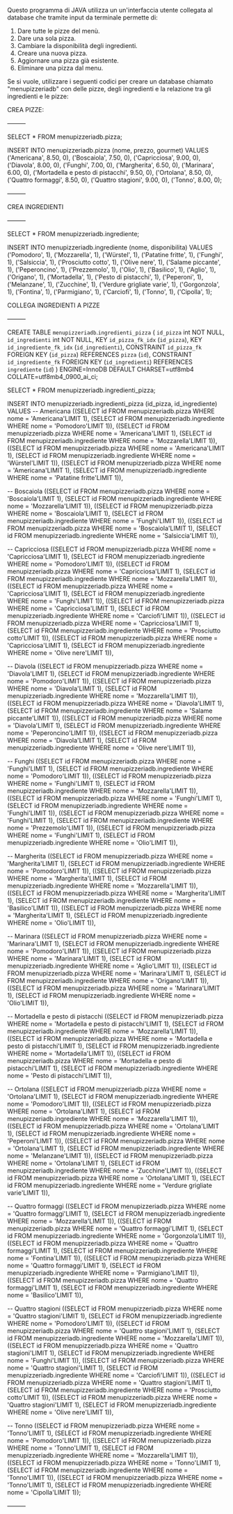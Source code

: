 Questo programma di JAVA utilizza un un'interfaccia utente collegata al database che tramite input da terminale permette di: 
1. Dare tutte le pizze del menù. 
2. Dare una sola pizza. 
3. Cambiare la disponibilità degli ingredienti. 
4. Creare una nuova pizza. 
5. Aggiornare una pizza già esistente. 
6. Eliminare una pizza dal menu.

Se si vuole, utilizzare i seguenti codici per creare un database chiamato "menupizzeriadb" con delle pizze, degli ingredienti e la relazione tra gli ingredienti e le pizze: 



CREA PIZZE: 

———

SELECT * FROM menupizzeriadb.pizza;

INSERT INTO menupizzeriadb.pizza (nome, prezzo, gourmet) VALUES
('Americana', 8.50, 0),
('Boscaiola', 7.50, 0),
('Capricciosa', 9.00, 0),
('Diavola', 8.00, 0),
('Funghi', 7.00, 0),
('Margherita', 6.50, 0),
('Marinara', 6.00, 0),
('Mortadella e pesto di pistacchi', 9.50, 0),
('Ortolana', 8.50, 0),
('Quattro formaggi', 8.50, 0),
('Quattro stagioni', 9.00, 0),
('Tonno', 8.00, 0);

———

CREA INGREDIENTI 

———

SELECT * FROM menupizzeriadb.ingrediente;

INSERT INTO menupizzeriadb.ingrediente (nome, disponibilita) VALUES
('Pomodoro', 1),
('Mozzarella', 1),
('Würstel', 1),
('Patatine fritte', 1),
('Funghi', 1),
('Salsiccia', 1),
('Prosciutto cotto', 1),
('Olive nere', 1),
('Salame piccante', 1),
('Peperoncino', 1),
('Prezzemolo', 1),
('Olio', 1),
('Basilico', 1),
('Aglio', 1),
('Origano', 1),
('Mortadella', 1),
('Pesto di pistacchi', 1),
('Peperoni', 1),
('Melanzane', 1),
('Zucchine', 1),
('Verdure grigliate varie', 1),
('Gorgonzola', 1),
('Fontina', 1),
('Parmigiano', 1),
('Carciofi', 1),
('Tonno', 1),
('Cipolla', 1);


COLLEGA INGREDIENTI A PIZZE

———

CREATE TABLE `menupizzeriadb`.`ingredienti_pizza` (
  `id_pizza` int NOT NULL,
  `id_ingredienti` int NOT NULL,
  KEY `id_pizza_fk_idx` (`id_pizza`),
  KEY `id_ingrediente_fk_idx` (`id_ingredienti`),
  CONSTRAINT `id_pizza_fk` FOREIGN KEY (`id_pizza`) REFERENCES `pizza` (`id`),
  CONSTRAINT `id_ingrediente_fk` FOREIGN KEY (`id_ingredienti`) REFERENCES `ingrediente` (`id`)
) ENGINE=InnoDB DEFAULT CHARSET=utf8mb4 COLLATE=utf8mb4_0900_ai_ci;


SELECT * FROM menupizzeriadb.ingredienti_pizza;

INSERT INTO menupizzeriadb.ingredienti_pizza (id_pizza, id_ingrediente) VALUES
-- Americana
((SELECT id FROM menupizzeriadb.pizza WHERE nome = 'Americana'LIMIT 1), (SELECT id FROM menupizzeriadb.ingrediente WHERE nome = 'Pomodoro'LIMIT 1)),
((SELECT id FROM menupizzeriadb.pizza WHERE nome = 'Americana'LIMIT 1), (SELECT id FROM menupizzeriadb.ingrediente WHERE nome = 'Mozzarella'LIMIT 1)),
((SELECT id FROM menupizzeriadb.pizza WHERE nome = 'Americana'LIMIT 1), (SELECT id FROM menupizzeriadb.ingrediente WHERE nome = 'Würstel'LIMIT 1)),
((SELECT id FROM menupizzeriadb.pizza WHERE nome = 'Americana'LIMIT 1), (SELECT id FROM menupizzeriadb.ingrediente WHERE nome = 'Patatine fritte'LIMIT 1)),

-- Boscaiola
((SELECT id FROM menupizzeriadb.pizza WHERE nome = 'Boscaiola'LIMIT 1), (SELECT id FROM menupizzeriadb.ingrediente WHERE nome = 'Mozzarella'LIMIT 1)),
((SELECT id FROM menupizzeriadb.pizza WHERE nome = 'Boscaiola'LIMIT 1), (SELECT id FROM menupizzeriadb.ingrediente WHERE nome = 'Funghi'LIMIT 1)),
((SELECT id FROM menupizzeriadb.pizza WHERE nome = 'Boscaiola'LIMIT 1), (SELECT id FROM menupizzeriadb.ingrediente WHERE nome = 'Salsiccia'LIMIT 1)),

-- Capricciosa
((SELECT id FROM menupizzeriadb.pizza WHERE nome = 'Capricciosa'LIMIT 1), (SELECT id FROM menupizzeriadb.ingrediente WHERE nome = 'Pomodoro'LIMIT 1)),
((SELECT id FROM menupizzeriadb.pizza WHERE nome = 'Capricciosa'LIMIT 1), (SELECT id FROM menupizzeriadb.ingrediente WHERE nome = 'Mozzarella'LIMIT 1)),
((SELECT id FROM menupizzeriadb.pizza WHERE nome = 'Capricciosa'LIMIT 1), (SELECT id FROM menupizzeriadb.ingrediente WHERE nome = 'Funghi'LIMIT 1)),
((SELECT id FROM menupizzeriadb.pizza WHERE nome = 'Capricciosa'LIMIT 1), (SELECT id FROM menupizzeriadb.ingrediente WHERE nome = 'Carciofi'LIMIT 1)),
((SELECT id FROM menupizzeriadb.pizza WHERE nome = 'Capricciosa'LIMIT 1), (SELECT id FROM menupizzeriadb.ingrediente WHERE nome = 'Prosciutto cotto'LIMIT 1)),
((SELECT id FROM menupizzeriadb.pizza WHERE nome = 'Capricciosa'LIMIT 1), (SELECT id FROM menupizzeriadb.ingrediente WHERE nome = 'Olive nere'LIMIT 1)),

-- Diavola
((SELECT id FROM menupizzeriadb.pizza WHERE nome = 'Diavola'LIMIT 1), (SELECT id FROM menupizzeriadb.ingrediente WHERE nome = 'Pomodoro'LIMIT 1)),
((SELECT id FROM menupizzeriadb.pizza WHERE nome = 'Diavola'LIMIT 1), (SELECT id FROM menupizzeriadb.ingrediente WHERE nome = 'Mozzarella'LIMIT 1)),
((SELECT id FROM menupizzeriadb.pizza WHERE nome = 'Diavola'LIMIT 1), (SELECT id FROM menupizzeriadb.ingrediente WHERE nome = 'Salame piccante'LIMIT 1)),
((SELECT id FROM menupizzeriadb.pizza WHERE nome = 'Diavola'LIMIT 1), (SELECT id FROM menupizzeriadb.ingrediente WHERE nome = 'Peperoncino'LIMIT 1)),
((SELECT id FROM menupizzeriadb.pizza WHERE nome = 'Diavola'LIMIT 1), (SELECT id FROM menupizzeriadb.ingrediente WHERE nome = 'Olive nere'LIMIT 1)),

-- Funghi
((SELECT id FROM menupizzeriadb.pizza WHERE nome = 'Funghi'LIMIT 1), (SELECT id FROM menupizzeriadb.ingrediente WHERE nome = 'Pomodoro'LIMIT 1)),
((SELECT id FROM menupizzeriadb.pizza WHERE nome = 'Funghi'LIMIT 1), (SELECT id FROM menupizzeriadb.ingrediente WHERE nome = 'Mozzarella'LIMIT 1)),
((SELECT id FROM menupizzeriadb.pizza WHERE nome = 'Funghi'LIMIT 1), (SELECT id FROM menupizzeriadb.ingrediente WHERE nome = 'Funghi'LIMIT 1)),
((SELECT id FROM menupizzeriadb.pizza WHERE nome = 'Funghi'LIMIT 1), (SELECT id FROM menupizzeriadb.ingrediente WHERE nome = 'Prezzemolo'LIMIT 1)),
((SELECT id FROM menupizzeriadb.pizza WHERE nome = 'Funghi'LIMIT 1), (SELECT id FROM menupizzeriadb.ingrediente WHERE nome = 'Olio'LIMIT 1)),

-- Margherita
((SELECT id FROM menupizzeriadb.pizza WHERE nome = 'Margherita'LIMIT 1), (SELECT id FROM menupizzeriadb.ingrediente WHERE nome = 'Pomodoro'LIMIT 1)),
((SELECT id FROM menupizzeriadb.pizza WHERE nome = 'Margherita'LIMIT 1), (SELECT id FROM menupizzeriadb.ingrediente WHERE nome = 'Mozzarella'LIMIT 1)),
((SELECT id FROM menupizzeriadb.pizza WHERE nome = 'Margherita'LIMIT 1), (SELECT id FROM menupizzeriadb.ingrediente WHERE nome = 'Basilico'LIMIT 1)),
((SELECT id FROM menupizzeriadb.pizza WHERE nome = 'Margherita'LIMIT 1), (SELECT id FROM menupizzeriadb.ingrediente WHERE nome = 'Olio'LIMIT 1)),

-- Marinara
((SELECT id FROM menupizzeriadb.pizza WHERE nome = 'Marinara'LIMIT 1), (SELECT id FROM menupizzeriadb.ingrediente WHERE nome = 'Pomodoro'LIMIT 1)),
((SELECT id FROM menupizzeriadb.pizza WHERE nome = 'Marinara'LIMIT 1), (SELECT id FROM menupizzeriadb.ingrediente WHERE nome = 'Aglio'LIMIT 1)),
((SELECT id FROM menupizzeriadb.pizza WHERE nome = 'Marinara'LIMIT 1), (SELECT id FROM menupizzeriadb.ingrediente WHERE nome = 'Origano'LIMIT 1)),
((SELECT id FROM menupizzeriadb.pizza WHERE nome = 'Marinara'LIMIT 1), (SELECT id FROM menupizzeriadb.ingrediente WHERE nome = 'Olio'LIMIT 1)),

-- Mortadella e pesto di pistacchi
((SELECT id FROM menupizzeriadb.pizza WHERE nome = 'Mortadella e pesto di pistacchi'LIMIT 1), (SELECT id FROM menupizzeriadb.ingrediente WHERE nome = 'Mozzarella'LIMIT 1)),
((SELECT id FROM menupizzeriadb.pizza WHERE nome = 'Mortadella e pesto di pistacchi'LIMIT 1), (SELECT id FROM menupizzeriadb.ingrediente WHERE nome = 'Mortadella'LIMIT 1)),
((SELECT id FROM menupizzeriadb.pizza WHERE nome = 'Mortadella e pesto di pistacchi'LIMIT 1), (SELECT id FROM menupizzeriadb.ingrediente WHERE nome = 'Pesto di pistacchi'LIMIT 1)),

-- Ortolana
((SELECT id FROM menupizzeriadb.pizza WHERE nome = 'Ortolana'LIMIT 1), (SELECT id FROM menupizzeriadb.ingrediente WHERE nome = 'Pomodoro'LIMIT 1)),
((SELECT id FROM menupizzeriadb.pizza WHERE nome = 'Ortolana'LIMIT 1), (SELECT id FROM menupizzeriadb.ingrediente WHERE nome = 'Mozzarella'LIMIT 1)),
((SELECT id FROM menupizzeriadb.pizza WHERE nome = 'Ortolana'LIMIT 1), (SELECT id FROM menupizzeriadb.ingrediente WHERE nome = 'Peperoni'LIMIT 1)),
((SELECT id FROM menupizzeriadb.pizza WHERE nome = 'Ortolana'LIMIT 1), (SELECT id FROM menupizzeriadb.ingrediente WHERE nome = 'Melanzane'LIMIT 1)),
((SELECT id FROM menupizzeriadb.pizza WHERE nome = 'Ortolana'LIMIT 1), (SELECT id FROM menupizzeriadb.ingrediente WHERE nome = 'Zucchine'LIMIT 1)),
((SELECT id FROM menupizzeriadb.pizza WHERE nome = 'Ortolana'LIMIT 1), (SELECT id FROM menupizzeriadb.ingrediente WHERE nome = 'Verdure grigliate varie'LIMIT 1)),

-- Quattro formaggi
((SELECT id FROM menupizzeriadb.pizza WHERE nome = 'Quattro formaggi'LIMIT 1), (SELECT id FROM menupizzeriadb.ingrediente WHERE nome = 'Mozzarella'LIMIT 1)),
((SELECT id FROM menupizzeriadb.pizza WHERE nome = 'Quattro formaggi'LIMIT 1), (SELECT id FROM menupizzeriadb.ingrediente WHERE nome = 'Gorgonzola'LIMIT 1)),
((SELECT id FROM menupizzeriadb.pizza WHERE nome = 'Quattro formaggi'LIMIT 1), (SELECT id FROM menupizzeriadb.ingrediente WHERE nome = 'Fontina'LIMIT 1)),
((SELECT id FROM menupizzeriadb.pizza WHERE nome = 'Quattro formaggi'LIMIT 1), (SELECT id FROM menupizzeriadb.ingrediente WHERE nome = 'Parmigiano'LIMIT 1)),
((SELECT id FROM menupizzeriadb.pizza WHERE nome = 'Quattro formaggi'LIMIT 1), (SELECT id FROM menupizzeriadb.ingrediente WHERE nome = 'Basilico'LIMIT 1)),

-- Quattro stagioni
((SELECT id FROM menupizzeriadb.pizza WHERE nome = 'Quattro stagioni'LIMIT 1), (SELECT id FROM menupizzeriadb.ingrediente WHERE nome = 'Pomodoro'LIMIT 1)),
((SELECT id FROM menupizzeriadb.pizza WHERE nome = 'Quattro stagioni'LIMIT 1), (SELECT id FROM menupizzeriadb.ingrediente WHERE nome = 'Mozzarella'LIMIT 1)),
((SELECT id FROM menupizzeriadb.pizza WHERE nome = 'Quattro stagioni'LIMIT 1), (SELECT id FROM menupizzeriadb.ingrediente WHERE nome = 'Funghi'LIMIT 1)),
((SELECT id FROM menupizzeriadb.pizza WHERE nome = 'Quattro stagioni'LIMIT 1), (SELECT id FROM menupizzeriadb.ingrediente WHERE nome = 'Carciofi'LIMIT 1)),
((SELECT id FROM menupizzeriadb.pizza WHERE nome = 'Quattro stagioni'LIMIT 1), (SELECT id FROM menupizzeriadb.ingrediente WHERE nome = 'Prosciutto cotto'LIMIT 1)),
((SELECT id FROM menupizzeriadb.pizza WHERE nome = 'Quattro stagioni'LIMIT 1), (SELECT id FROM menupizzeriadb.ingrediente WHERE nome = 'Olive nere'LIMIT 1)),

-- Tonno
((SELECT id FROM menupizzeriadb.pizza WHERE nome = 'Tonno'LIMIT 1), (SELECT id FROM menupizzeriadb.ingrediente WHERE nome = 'Pomodoro'LIMIT 1)),
((SELECT id FROM menupizzeriadb.pizza WHERE nome = 'Tonno'LIMIT 1), (SELECT id FROM menupizzeriadb.ingrediente WHERE nome = 'Mozzarella'LIMIT 1)),
((SELECT id FROM menupizzeriadb.pizza WHERE nome = 'Tonno'LIMIT 1), (SELECT id FROM menupizzeriadb.ingrediente WHERE nome = 'Tonno'LIMIT 1)),
((SELECT id FROM menupizzeriadb.pizza WHERE nome = 'Tonno'LIMIT 1), (SELECT id FROM menupizzeriadb.ingrediente WHERE nome = 'Cipolla'LIMIT 1));

———
